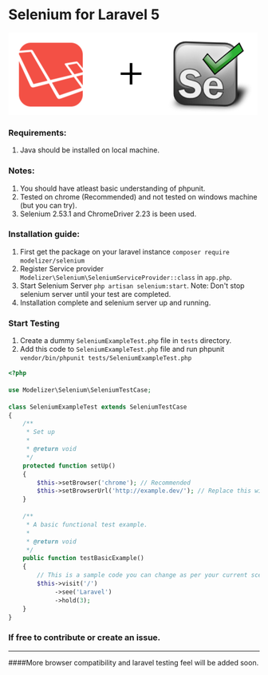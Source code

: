 # Selenium for Laravel 5

<img src="images/laravel-selenium.gif" />

### Requirements:
1. Java should be installed on local machine.

### Notes:
1. You should have atleast basic understanding of phpunit.
2. Tested on chrome (Recommended) and not tested on windows machine (but you can try).
3. Selenium 2.53.1 and ChromeDriver 2.23 is been used.

### Installation guide:
1. First get the package on your laravel instance `composer require modelizer/selenium`
2. Register Service provider `Modelizer\Selenium\SeleniumServiceProvider::class` in `app.php`.
3. Start Selenium Server `php artisan selenium:start`. Note: Don't stop selenium server until your test are completed.
4. Installation complete and selenium server up and running.

### Start Testing
1. Create a dummy `SeleniumExampleTest.php` file in `tests` directory.
2. Add this code to `SeleniumExampleTest.php` file and run phpunit `vendor/bin/phpunit tests/SeleniumExampleTest.php`
```php
<?php

use Modelizer\Selenium\SeleniumTestCase;

class SeleniumExampleTest extends SeleniumTestCase
{
    /**
     * Set up
     *
     * @return void
     */
    protected function setUp()
    {
        $this->setBrowser('chrome'); // Recommended
        $this->setBrowserUrl('http://example.dev/'); // Replace this with your actual url
    }

    /**
     * A basic functional test example.
     *
     * @return void
     */
    public function testBasicExample()
    {
        // This is a sample code you can change as per your current scenario
        $this->visit('/')
             ->see('Laravel')
             ->hold(3);
    }
}
```

### If free to contribute or create an issue.
 
<hr />
####More browser compatibility and laravel testing feel will be added soon.
